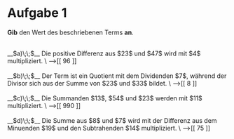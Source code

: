 <!--
version:  0.0.1

language: de

@style
input {
    text-align: center;
}

.flex-container {
    display: flex;
    flex-wrap: wrap;
    align-items: stretch;
    gap: 20px;
}

.flex-child {
    flex: 1;
    min-width: 350px;
    margin-right: 20px;
}

@media (max-width: 400px) {
    .flex-child {
        flex: 100%;
        margin-right: 0;
    }
}
@end

formula: \carry   \textcolor{red}{\scriptsize #1}
formula: \digit   \rlap{\carry{#1}}\phantom{#2}#2
formula: \permil  \text{‰}

import: https://raw.githubusercontent.com/liaTemplates/algebrite/master/README.md
import: https://raw.githubusercontent.com/LiaTemplates/Tikz-Jax/main/README.md

script: https://cdn.jsdelivr.net/gh/LiaTemplates/Tikz-Jax@main/dist/index.js

@round
<script>
  let value = `@input`;
  if (value.startsWith("@")) {
    ""
  } else {
    value = JSON.parse(value);
    value = value[0]
    value = value.replace(/,/g, ".");
    value = parseFloat(value);
    value = Math.round(value * Math.pow(10,@1)) / Math.pow(10,@1);
    value == @0
  }
</script>
@end

tags: Vokabeln, Grundrechenarten, Vorrangsregeln, mittel

-->




# Aufgabe 1

**Gib** den Wert des beschriebenen Terms **an**.

<br>
__$a)\;\;$__ Die positive Differenz aus $23$ und $47$ wird mit $4$ multipliziert. \
-->[[  96  ]]
<br>
<br>
__$b)\;\;$__ Der Term ist ein Quotient mit dem Dividenden $7$, während der Divisor sich aus der Summe von $23$ und $33$ bildet. \
-->[[  8   ]]
<br>
<br>
__$c)\;\;$__ Die Summanden $13$, $54$ und $23$ werden mit $11$ multipliziert. \
-->[[  990 ]]
<br>
<br>
__$d)\;\;$__ Die Summe aus $8$ und $7$ wird mit der Differenz aus dem Minuenden $19$ und den Subtrahenden $14$ multipliziert. \
-->[[  75  ]]

<br>
<br>
<br>
<br>

